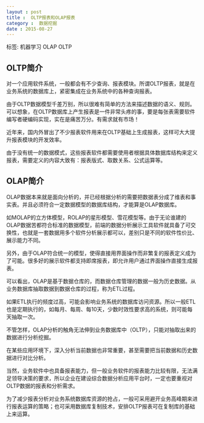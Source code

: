 ```yaml
---
layout : post
title :  OLTP报表和OLAP报表
category :  数据挖掘
date : 2015-08-27
---
```


标签: 机器学习 OLAP OLTP

<!-- more -->


## OLTP简介

对一个应用软件系统，一般都会有不少查询、报表模块。所谓OLTP报表，就是在业务系统的数据库上，紧密集成在业务系统中的各种查询报表。

由于OLTP数据模型千差万别，所以很难有简单的方法来描述数据的语义、规则。可以想象，在OLTP数据库上产生报表是一件非常头疼的事，要是每张表需要软件编写者硬编码实现，实在是痛苦万分。有需求就有市场！

近年来，国内外冒出了不少报表软件用来在OLTP基础上生成报表，这样可大大提升报表模块的开发效率。

由于没有统一的数据模式，这些报表软件都需要使用者根据具体数据库结构来定义报表，需要定义的内容大致有：报表版式、取数关系、公式运算等。

## OLAP简介

OLAP数据本来就是面向分析的，并已经根据分析的需要把数据表分成了维表和事实表。并且必须符合一定数据模型的数据库结构，才能算是OLAP数据库。

如MOLAP的立方体模型，ROLAP的星形模型、雪花模型等。由于无论谁建的OLAP数据苦都符合标准的数据模型，前端的数据分析展示工具软件就具备了可交换性，也就是一套数据用多个软件分析展示都可以，差别只是不同的软件性价比、展示能力不同。

另外，由于OLAP符合统一的模型，使得直接用界面操作而非繁复的报表定义成为了可能。很多好的展示软件都支持即席报表，即允许用户通过界面操作直接生成报表。

可以看出，OLAP是基于数据仓库的，而数据仓库管理的数据一般为历史数据。从业务数据库抽取数据到数据仓库的过程，称为ETL过程。

如果ETL执行的频度过高，可能会影响业务系统的数据库访问资源。所以一般ETL也是定期执行的，如每月、每周、每10天，少数时效性要求高的系统，则可能每天抽取一次。

不管怎样，OLAP分析的触角无法伸到业务数据库中（OLTP），只能对抽取出来的数据进行分析挖掘。

在某些应用环境下，深入分析当前数据也非常重要，甚至需要把当前数据和历史数据进行对比分析。

当然，业务软件中也具备报表能力，但一般业务软件的报表能力比较有限，无法满足领导决策的要求，所以企业在建设综合数据分析应用平台时，一定也要重视对OLTP数据的报表和分析需求。

为了减少报表分析对业务系统数据库资源的抢占，一般可采用避开业务高峰期来进行报表运算的策略；也可采用数据库复制技术，安排OLTP报表可在复制库的基础上来运算。


